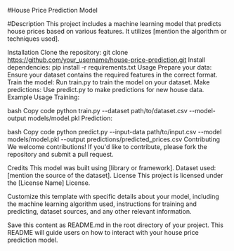 #House Price Prediction Model

#Description
This project includes a machine learning model that predicts house prices based on various features. It utilizes [mention the algorithm or techniques used].

Installation
Clone the repository: git clone https://github.com/your_username/house-price-prediction.git
Install dependencies: pip install -r requirements.txt
Usage
Prepare your data: Ensure your dataset contains the required features in the correct format.
Train the model: Run train.py to train the model on your dataset.
Make predictions: Use predict.py to make predictions for new house data.
Example Usage
Training:

bash
Copy code
python train.py --dataset path/to/dataset.csv --model-output models/model.pkl
Prediction:

bash
Copy code
python predict.py --input-data path/to/input.csv --model models/model.pkl --output predictions/predicted_prices.csv
Contributing
We welcome contributions! If you'd like to contribute, please fork the repository and submit a pull request.

Credits
This model was built using [library or framework].
Dataset used: [mention the source of the dataset].
License
This project is licensed under the [License Name] License.

Customize this template with specific details about your model, including the machine learning algorithm used, instructions for training and predicting, dataset sources, and any other relevant information.

Save this content as README.md in the root directory of your project. This README will guide users on how to interact with your house price prediction model.
